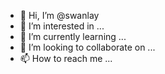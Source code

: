 - 👋 Hi, I’m @swanlay
- 👀 I’m interested in ...
- 🌱 I’m currently learning ...
- 💞️ I’m looking to collaborate on ...
- 📫 How to reach me ...

<!---
swanlay/swanlay is a ✨ special ✨ repository because its `README.md` (this file) appears on your GitHub profile.
You can click the Preview link to take a look at your changes.
--->
